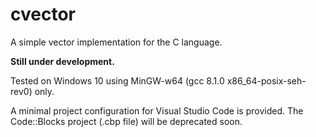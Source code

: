 # cvector
A simple vector implementation for the C language.

**Still under development.**

Tested on Windows 10 using MinGW-w64 (gcc 8.1.0 x86_64-posix-seh-rev0) only.

A minimal project configuration for Visual Studio Code is provided. The Code::Blocks project (.cbp file) will be deprecated soon.
